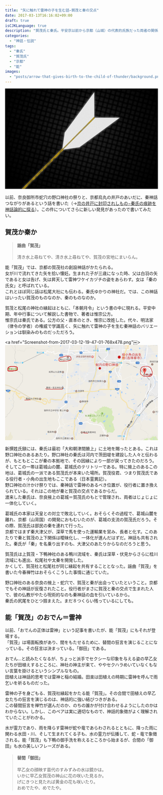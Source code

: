 ```yaml
---
title: "矢に触れて雷神の子を生む話−賀茂と秦の交点"
date: 2017-03-13T16:16:02+09:00
draft: true
isCJKLanguage: true
description: "賀茂氏と秦氏。平安京以前から京都（山城）の代表的氏族だった両者の関係を、矢に触れることで雷神の子を生む伝説から探る。賀茂と秦はもともと奈良の葛城を本拠地とする氏族であったこと。"
categories:
  - "神話・伝説"
tags:
  - "秦氏"
  - "賀茂氏"
  - "京都"
  - "能"
images: 
  - "posts/arrow-that-gives-birth-to-the-child-of-thunder/background.png"
---
```


<img id="ovq_bgimage" src="background.png">

以前、奈良御所市蛇穴の野口神社の祭りと、京都烏丸の井戸のあいだに、秦神話つながりがあるという話を書いた（→<a href="https://hatarakuki.tokyo/posts/something-sealed-in-a-well/">京の井戸に封印されしもの−秦氏の痕跡を神話論的に探る</a>）。この件についてさらに新しい発見があったので書いてみたい。

## 賀茂か秦か
> #### 謡曲「賀茂」
>
> 清き水上尋ねてや、清き水上尋ねてや、賀茂の宮地にまいらん。

能「賀茂」では、京都の賀茂社の創設神話がかたられる。  
女が川で流れてきた矢を拾い懐妊。生まれた子が三歳になった時、父は白羽の矢であると女は告げ、矢は昇天して雷神ワケイカヅチの姿をあらわす。女は「秦の氏女」と呼ばれている。  
これとほぼ同じ話は松尾大社にも伝わる。秦氏ゆかりの神社だ。では、この神話はいったい賀茂のものなのか、秦のものなのか。  

賀茂と松尾の神社の縁起はともに、「本朝月令」という書の中に現れる。平安中期、年中行事について解説した書物で、著者は惟宗公方。  
惟宗氏は秦氏である。公方の父・直本のとき、惟宗に改姓した。代々、明法家（律令の学者）の権威で学識高く、矢に触れて雷神の子を生む秦神話のバリエーションは馴染みのものだっただろう。

<a href="Screenshot-from-2017-03-12-19-47-01-768x478.png"￼><img src="Screenshot-from-2017-03-12-19-47-01-768x478.png"></a>

新撰姓氏録には、秦氏は最初「大和朝津間腋上」に土地を賜ったとある。これは野口神社のあるあたり。野口神社の秦氏は河内で茨田堤を建設した人々と伝わるが、もともとここが秦の本拠地で、その因縁により一部が戻ってきたのだろう。  
そしてこの一帯は葛城山の麓、葛城氏のテリトリーである。特に掖上のあるこの地は、葛城氏の一派である賀茂氏が本来いた場所。賀茂役君、つまり賀茂氏である役行者・小角の出生地もここである（日本霊異記）。  
野口神社の汁かけ祭りでは、秦神話で雷神のあるべき位置が、役行者に置き換えられている。それはこの地が秦と賀茂の交点であるからだ。  
渡来した秦氏は、奈良掖上の葛城＝賀茂氏のもとで管理され、両者はじょじょに一体化していく。

葛城氏の本家は天皇との対立で敗北していく。おそらくその過程で、葛城山麓を離れ、京都（山背国）の開発におもむいたのが、葛城の支流の賀茂氏だろう。その際、賀茂氏は部民の秦を連れて行った。  
京都ではまず秦大津父が、深草で馬を使った運輸業を営み、長者と化す。このあたりで秦と賀茂の上下関係は曖昧化し、一体化が進んだはずだ。神話も共有された。秦氏が「秦」を名乗り出すのも、大津父のあたりからなのだろうと思う。

賀茂氏は上賀茂・下鴨神社のある鴨川流域を、秦氏は深草・伏見からさらに桂川流域にも進出、松尾社や太秦を開発した。  
かくして、賀茂社と松尾社が同じ縁起を共有することとなった。謡曲「賀茂」を書いた今春禅竹はおそらくこうした事情に通じていた。

野口神社のある奈良の掖上・蛇穴で、賀茂と秦が出会っていたということ。京都でもその神話が反復されたこと。役行者がまさに賀茂と秦の交点で生まれた人で、彼の仏教がやたら呪術的なのも秦神話の血を引いているから。  
秦氏の尻尾をひとつ掴まえた。まだ８つくらい残っているにしても。

## 能「賀茂」のおでん＝雷神
以前、「おでんの正体は雷神」という記事を書いたが、能「賀茂」にもそれが登場する。  
「賀茂」は場面転換があり、間をもたせるために、替間の狂言を演じることになっている。その狂言は決まっている。「御田」である。

おでん…と読みたくなるが、ちょっと派手でセクシーな印象を与える姿の早乙女たちが田植えするところに、神社の神主が来て、ややセクハラめいていなくもない言葉を掛けるというシンプルなもの。  
田植えは神話的思考では雷神と稲の結婚。田楽は田植えの時期に雷神を呼んで雨乞いを祈るものだった。

雷神の子を身ごもる、賀茂社縁起をかたる能「賀茂」。その合間で田植えの早乙女たちの狂言を演じるのは、神話的に強い結びつきがある。  
この替間狂言を禅竹が選んだのか、のちの誰かが付け合わせるようにしたのかはわからない。しかし、このペアは実に適切なもので、神話的象徴がよく理解されていたことがわかる。

水が霊力であり、雨を降らす雷神が蛇や竜であらわされるとともに、降った雨に関わる水田・川、そして生まれてくる子も、水の霊力が伝播して、蛇・竜で象徴される。能「賀茂」も下鴨の御手洗を称えるところから始まるが、合間の「御田」も水の美しいフレーズがある。

> #### 替間「御田」
> 
> 早乙女の顔映す苗代のすみずみの水は鏡かは。  
> いかに早乙女賀茂の神山に花の咲いた見るか。  
>げにきつと見たれば黄金の花も咲いたり。  
> おめでたや、めでたや。